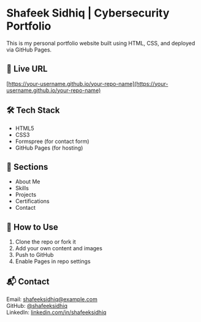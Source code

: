 # Shafeek Sidhiq | Cybersecurity Portfolio

This is my personal portfolio website built using HTML, CSS, and deployed via GitHub Pages.

## 🚀 Live URL
[https://your-username.github.io/your-repo-name](https://your-username.github.io/your-repo-name)

## 🛠️ Tech Stack
- HTML5
- CSS3
- Formspree (for contact form)
- GitHub Pages (for hosting)

## 📁 Sections
- About Me
- Skills
- Projects
- Certifications
- Contact

## 🔧 How to Use
1. Clone the repo or fork it
2. Add your own content and images
3. Push to GitHub
4. Enable Pages in repo settings

## 📬 Contact
Email: shafeeksidhiq@example.com  
GitHub: [@shafeeksidhiq](https://github.com/shafeeksidhiq)  
LinkedIn: [linkedin.com/in/shafeeksidhiq](https://linkedin.com/in/shafeeksidhiq)
